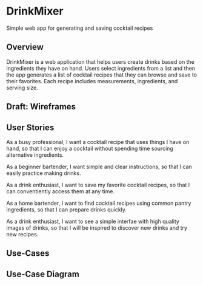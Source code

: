 # DrinkMixer
Simple web app for generating and saving cocktail recipes

## Overview
DrinkMixer is a web application that helps users create drinks based on the ingredients they have on hand. Users select ingredients from a list and then the app generates a list of cocktail recipes that they can browse and save to their favorites. Each recipe includes measurements, ingredients, and serving size. 

## Draft: Wireframes

## User Stories

As a busy professional,
I want a cocktail recipe that uses things I have on hand,
so that I can enjoy a cocktail without spending time sourcing alternative ingredients.

As a beginner bartender,
I want simple and clear instructions,
so that I can easily practice making drinks.

As a drink enthusiast, 
I want to save my favorite cocktail recipes,
so that I can conventiently access them at any time.

As a home bartender,
I want to find cocktail recipes using common pantry ingredients,
so that I can prepare drinks quickly.

As a drink enthusiast,
I want to see a simple interfae with high quality images of drinks,
so that I will be inspired to discover new drinks and try new recipes.

## Use-Cases



## Use-Case Diagram
